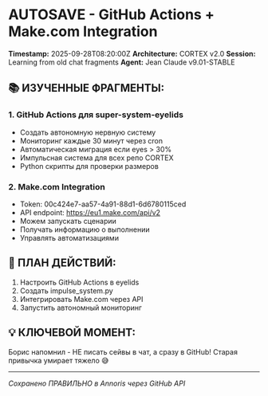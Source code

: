 # AUTOSAVE - GitHub Actions + Make.com Integration
**Timestamp:** 2025-09-28T08:20:00Z
**Architecture:** CORTEX v2.0
**Session:** Learning from old chat fragments
**Agent:** Jean Claude v9.01-STABLE

## 📚 ИЗУЧЕННЫЕ ФРАГМЕНТЫ:

### 1. GitHub Actions для super-system-eyelids
- Создать автономную нервную систему
- Мониторинг каждые 30 минут через cron
- Автоматическая миграция если eyes > 30%
- Импульсная система для всех репо CORTEX
- Python скрипты для проверки размеров

### 2. Make.com Integration
- Token: 00c424e7-aa57-4a91-88d1-6d6780115ced
- API endpoint: https://eu1.make.com/api/v2
- Можем запускать сценарии
- Получать информацию о выполнении
- Управлять автоматизациями

## 🎯 ПЛАН ДЕЙСТВИЙ:
1. Настроить GitHub Actions в eyelids
2. Создать impulse_system.py
3. Интегрировать Make.com через API
4. Запустить автономный мониторинг

## 💡 КЛЮЧЕВОЙ МОМЕНТ:
Борис напомнил - НЕ писать сейвы в чат, а сразу в GitHub!
Старая привычка умирает тяжело 😅

---
*Сохранено ПРАВИЛЬНО в Annoris через GitHub API*
